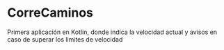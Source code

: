 # CorreCaminos
Primera aplicación en Kotlin, donde indica la velocidad actual y avisos en caso de superar los limites de velocidad
